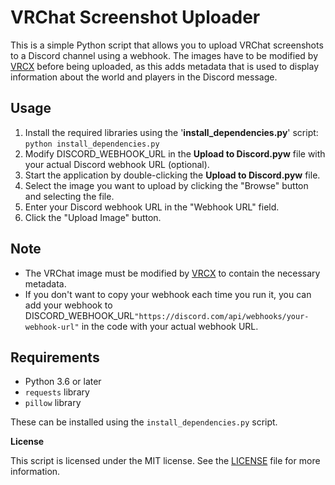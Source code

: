 

# **VRChat Screenshot Uploader**

This is a simple Python script that allows you to upload VRChat screenshots to a Discord channel using a webhook. The images have to be modified by [VRCX](https://github.com/pypy-vrc/VRCX) before being uploaded, as this adds metadata that is used to display information about the world and players in the Discord message.

## Usage

1. Install the required libraries using the '**install_dependencies.py**' script: `python install_dependencies.py`
2. Modify DISCORD_WEBHOOK_URL in the **Upload to Discord.pyw** file with your actual Discord webhook URL (optional).
3. Start the application by double-clicking the **Upload to Discord.pyw** file.
4. Select the image you want to upload by clicking the "Browse" button and selecting the file.
5. Enter your Discord webhook URL in the "Webhook URL" field.
6. Click the "Upload Image" button.

## Note

-   The VRChat image must be modified by [VRCX](https://github.com/pypy-vrc/VRCX) to contain the necessary metadata.
-   If you don't want to copy your webhook each time you run it, you can add your webhook to DISCORD_WEBHOOK_URL`"https://discord.com/api/webhooks/your-webhook-url"` in the code with your actual webhook URL.

## Requirements

-   Python 3.6 or later
-   `requests` library
-   `pillow` library

These can be installed using the `install_dependencies.py` script.

**License**

This script is licensed under the MIT license. See the [LICENSE](https://github.com/Fynn9563/VRCX-Image-to-Discord-Uploader/blob/main/LICENSE) file for more information.
